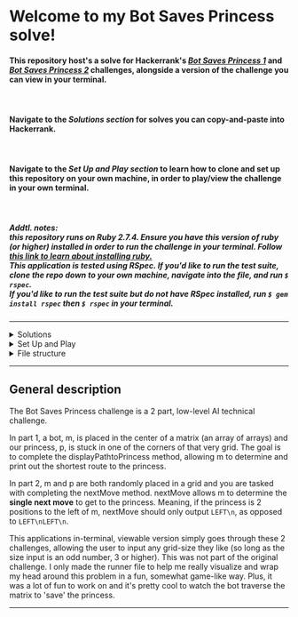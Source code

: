 # Welcome to my Bot Saves Princess solve!

#### This repository host's a solve for Hackerrank's _[Bot Saves Princess 1](https://www.hackerrank.com/challenges/saveprincess)_ and _[Bot Saves Princess 2](https://www.hackerrank.com/challenges/saveprincess2)_ challenges, alongside a version of the challenge you can view in your terminal.
<br/>

#### Navigate to the _**Solutions section**_ for solves you can copy-and-paste into Hackerrank.
<br/>

#### Navigate to the _**Set Up and Play section**_ to learn how to clone and set up this repository on your own machine, in order to play/view the challenge in your own terminal.
<br/>

##### **Addtl. notes:** <br/>this repository runs on **Ruby 2.7.4**. Ensure you have this version of ruby (or higher) installed in order to run the challenge in your terminal. Follow **[this link to learn about installing ruby.](https://www.ruby-lang.org/en/documentation/installation/)** <br/> This application is tested using **RSpec**. If you'd like to run the test suite, clone the repo down to your own machine, navigate into the file, and run `$ rspec`. <br/> If you'd like to run the test suite but do not have RSpec installed, run `$ gem install rspec` then `$ rspec` in your terminal.
<hr/>

<details>
<summary>Solutions</summary>
<div class="section">
<hr/>


#### In this section, you'll find solves you can copy and past for _**[Bot Saves Princess 1 - Display Path to Princess](https://www.hackerrank.com/challenges/saveprincess)**_ and _**[Bot Saves Princess 2 - Next Move](https://www.hackerrank.com/challenges/saveprincess2)**_
<br/><br/>

### _**[Bot Saves Princess 1 - Display Path to Princess](https://www.hackerrank.com/challenges/saveprincess)**_
##### Be sure to copy this _entire codeblock_, replacing _everything_ in Hackerranks code editor!
```ruby
#!/bin/ruby

def displayPathtoPrincess(n, grid)
    grid = create_matrix(grid)
    m_loc = [n/2, n/2]
    p_loc = locate_princess(grid)
    create_path(m_loc, p_loc)
end

def create_matrix(matrix)
    matrix.map do |string|
        string.split("")
    end
end

def locate_princess(matrix)
    location = Array.new
    matrix.each_with_index do |array, row_num|
        array.each_with_index do |item, column_num|
            if item == "p"
                location[0] = row_num
                location[1] = column_num
                return location
            end
        end
    end
end

def create_path(m_loc, p_loc)
    until m_loc == p_loc
        case
        when m_loc[0] > p_loc[0]; move = "UP\n"
        when m_loc[0] < p_loc[0]; move = "DOWN\n"
        when m_loc[1] > p_loc[1]; move = "LEFT\n"
        when m_loc[1] < p_loc[1]; move = "RIGHT\n"
        end
        print move
        m_loc = adjust_m_loc(m_loc, p_loc)
    end
end

def adjust_m_loc(m_loc, p_loc)
    case
    when m_loc[0] > p_loc[0]; m_loc[0] -= 1
    when m_loc[0] < p_loc[0]; m_loc[0] += 1
    when m_loc[1] > p_loc[1]; m_loc[1] -= 1
    when m_loc[1] < p_loc[1]; m_loc[1] += 1
    end
    m_loc
end

m = gets.to_i

grid = Array.new(m)

(0...m).each do |i|
    grid[i] = gets.strip
end

displayPathtoPrincess(m,grid)
```

<br/><br/>

### _**[Bot Saves Princess 2 - Next Move](https://www.hackerrank.com/challenges/saveprincess2)**_
##### Be sure to copy this _entire codeblock_, replacing _everything_ in Hackerranks code editor!
```ruby
#!/bin/ruby

def nextMove(n,r,c,grid)
    grid = create_matrix(grid)
    p_loc = locate_princess(grid)
    case
    when r > p_loc[0]; move = "UP\n"
    when r < p_loc[0]; move = "DOWN\n"
    when c > p_loc[1]; move = "LEFT\n"
    when c < p_loc[1]; move = "RIGHT\n"
    else move = "You've found the princess!"
    end
    print move
    unless move == "You've found the princess!"
        adjust_matrix(r, c, grid, p_loc)
    end
end

def create_matrix(matrix)
    matrix.map do |string|
        string.split("")
    end
end

def locate_princess(matrix)
    location = Array.new
    matrix.each_with_index do |array, row_num|
        array.each_with_index do |item, column_num|
            if item == "p"
                location[0] = row_num
                location[1] = column_num
                return location
            end
        end
    end
end

def adjust_matrix(row, column, grid, p_loc)
    grid[row][column] = "-"
    m_loc = [row, column]
    m_loc = adjust_m_loc(m_loc, p_loc)
    grid[m_loc[0]][m_loc[1]] = "m"
    grid.map do |array|
        array.join
    end
end

def adjust_m_loc(m_loc, p_loc)
    case
    when m_loc[0] > p_loc[0]; m_loc[0] -= 1
    when m_loc[0] < p_loc[0]; m_loc[0] += 1
    when m_loc[1] > p_loc[1]; m_loc[1] -= 1
    when m_loc[1] < p_loc[1]; m_loc[1] += 1
    end
    m_loc
end

n = gets.to_i

r,c = gets.strip.split.map {|num| num.to_i}

grid = Array.new(n)

(0...n).each do |i|
    grid[i] = gets
end

nextMove(n,r,c,grid)
```

<hr/>
</div>
</details>

<details>
<summary>Set Up and Play</summary>
<div class="section">
<hr/>

#### In this section, you'll learn how to clone this repo down and view the challenge in your terminal.
<br/>

## Steps:
1. **Clone the repo**
    Simply run `$ git clone git@github.com:sandisz-d734m37/bot_save_princess.git` in your terminal
    <br/>

1. **Ensure you have ruby 2.7.4 or higher installed**
    If you already have a version of ruby installed, run `ruby -v` in your terminal to determine which version you have. 
    If your version is **below 2.7.4** (i.e. ruby 2.7.3), or you do not have a version of ruby installed, [follow this link](https://www.ruby-lang.org/en/documentation/installation/) to learn about and install ruby.
    ##### **Note: if you do have a version of ruby installed, but it's lower than 2.7.4, there's a good chance you can skip this step.**
    <br/>

1. **Run the runner file**
    To run the runner file in this repository, simply copy and paste the following into your terminal then follow the prompt!
```
$ ruby save_the_princess.rb
```
<hr/>
</div>
</details>

<details>
<summary>File structure</summary>

<hr/>

This repository is made up of 5 main files: <br/><br/>

### **1. display_path_to_princess.rb**
<br/>
This file hosts most of the code for the solution to our first solve, the displayPathtoPrincess method and it's un-repeated helper methods. (I'll get into what I mean by "un-repeated" in just a second!)
<br/><br/>

### **2. next_move.rb**
<br/>
Similar to the last file, this file hosts most of the code for the solution to our second problem, the nextMove method and it's un-repeated helper methods. 
<br/><br/>

### **3. princess_saveable.rb**
<br/>
This is where I'll explain what I mean by "un-repeated". This file hosts the PrincessSaveable module. I created this after noticing how many repeated methods there were between the two files above.
<br/><br/>

### **4. save_the_princess.rb**
<br/>
Our runner file. save_the_princess.rb hosts all of the prints, method calls, and system("clear") and sleep statements, allowing the user to play through the challenge in the terminal.
<br/><br/>

### **5. runner_methods.rb**
<br/>
The runner methods file hosts all of the necessary methods, specially created for the runner file.

</details>
<hr/>

## General description
The Bot Saves Princess challenge is a 2 part, low-level AI technical challenge. 

In part 1, a bot, m, is placed in the center of a matrix (an array of arrays) and our princess, p, is stuck in one of the corners of that very grid. The goal is to complete the displayPathtoPrincess method, allowing m to determine and print out the shortest route to the princess.

In part 2, m and p are both randomly placed in a grid and you are tasked with completing the nextMove method. nextMove allows m to determine the **single next move** to get to the princess. Meaning, if the princess is 2 positions to the left of m, nextMove should only output `LEFT\n`, as opposed to `LEFT\nLEFT\n`.

This applications in-terminal, viewable version simply goes through these 2 challenges, allowing the user to input any grid-size they like (so long as the size input is an odd number, 3 or higher). This was not part of the original challenge. I only made the runner file to help me really visualize and wrap my head around this problem in a fun, somewhat game-like way. Plus, it was a lot of fun to work on and it's pretty cool to watch the bot traverse the matrix to 'save' the princess.

<hr/>
